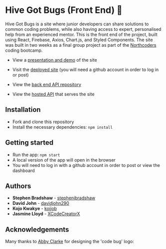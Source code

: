 # Hive Got Bugs (Front End) 🐛

Hive Got Bugs is a site where junior developers can share solutions to common coding problems, while also having access to expert, personalised help from an experienced mentor. This is the front end of the project, built using React, Firebase, Axios, Chart.js, and Styled Components. The site was built in two weeks as a final group project as part of the [Northcoders](https://www.northcoders.com/) coding bootcamp.

- View a [presentation and demo](https://www.youtube.com/watch?v=fFv-CJZnrbI) of the site

- Visit the [deployed site](https://hive-got-bugs.netlify.app/) (you will need a github account in order to log in or post)

- View the [back end API repository](https://github.com/davidjohn290/hive-got-bugs-be)

- View the [hosted API](https://hive-got-bugs.herokuapp.com/api/) that serves the site

## Installation

- Fork and clone this repository
- Install the necessary dependencies: `npm install`

## Getting started

- Run the app: `npm start`
- A local version of the app will open in the browser
- You will need to log in with a github account in order to post or view the dashboard

## Authors

- **Stephen Bradshaw** - [stephenjbradshaw](https://github.com/stephenjbradshaw)
- **David John** - [davidjohn290](https://github.com/davidjohn290)
- **Kojo Kwakye** - [kojjob](https://github.com/kojjob)
- **Jasmine Lloyd** - [XCodeCreatorX](https://github.com/xcodecreatorx)

## Acknowledgements

Many thanks to [Abby Clarke](https://www.abbyclarkedesign.com/) for designing the 'code bug' logo:
